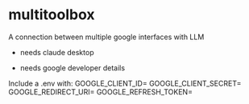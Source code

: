 # multitoolbox
A connection between multiple google interfaces with LLM

+ needs claude desktop

+ needs google developer details

Include a .env with:
GOOGLE_CLIENT_ID=
GOOGLE_CLIENT_SECRET=
GOOGLE_REDIRECT_URI=
GOOGLE_REFRESH_TOKEN=